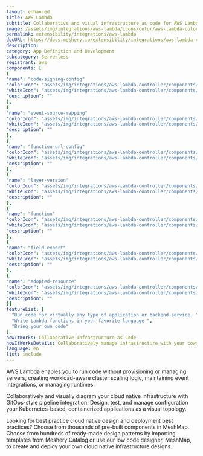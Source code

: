 ```yaml
---
layout: enhanced
title: AWS Lambda
subtitle: Collaborative and visual infrastructure as code for AWS Lambda
image: /assets/img/integrations/aws-lambda/icons/color/aws-lambda-color.svg
permalink: extensibility/integrations/aws-lambda
docURL: https://docs.meshery.io/extensibility/integrations/aws-lambda-controller
description: 
category: App Definition and Development
subcategory: Serverless
registrant: aws
components: [
{
"name": "code-signing-config"
"colorIcon": "assets/img/integrations/aws-lambda-controller/components/code-signing-config/icons/color/code-signing-config-color.svg"
"whiteIcon": "assets/img/integrations/aws-lambda-controller/components/code-signing-config/icons/white/code-signing-config-white.svg"
"description": ""
},
{
"name": "event-source-mapping"
"colorIcon": "assets/img/integrations/aws-lambda-controller/components/event-source-mapping/icons/color/event-source-mapping-color.svg"
"whiteIcon": "assets/img/integrations/aws-lambda-controller/components/event-source-mapping/icons/white/event-source-mapping-white.svg"
"description": ""
},
{
"name": "function-url-config"
"colorIcon": "assets/img/integrations/aws-lambda-controller/components/function-url-config/icons/color/function-url-config-color.svg"
"whiteIcon": "assets/img/integrations/aws-lambda-controller/components/function-url-config/icons/white/function-url-config-white.svg"
"description": ""
},
{
"name": "layer-version"
"colorIcon": "assets/img/integrations/aws-lambda-controller/components/layer-version/icons/color/layer-version-color.svg"
"whiteIcon": "assets/img/integrations/aws-lambda-controller/components/layer-version/icons/white/layer-version-white.svg"
"description": ""
},
{
"name": "function"
"colorIcon": "assets/img/integrations/aws-lambda-controller/components/function/icons/color/function-color.svg"
"whiteIcon": "assets/img/integrations/aws-lambda-controller/components/function/icons/white/function-white.svg"
"description": ""
},
{
"name": "field-export"
"colorIcon": "assets/img/integrations/aws-lambda-controller/components/field-export/icons/color/field-export-color.svg"
"whiteIcon": "assets/img/integrations/aws-lambda-controller/components/field-export/icons/white/field-export-white.svg"
"description": ""
},
{
"name": "adopted-resource"
"colorIcon": "assets/img/integrations/aws-lambda-controller/components/adopted-resource/icons/color/adopted-resource-color.svg"
"whiteIcon": "assets/img/integrations/aws-lambda-controller/components/adopted-resource/icons/white/adopted-resource-white.svg"
"description": ""
}]
featureList: [
  "Run code for virtually any type of application or backend service. ",
  "Write Lambda functions in your favorite language ",
  "Bring your own code"
]
howItWorks: Collaborative Infrastructure as Code
howItWorksDetails: Collaboratively manage infrastructure with your coworkers synchronously sharing the same designs.
language: en
list: include
---
```

<p>
AWS Lambda enables you to run code without provisioning or managing servers, creating workload-aware cluster scaling logic, maintaining event integrations, or managing runtimes.
</p>
<p>
    Collaboratively and visually diagram your cloud native infrastructure with GitOps-style pipeline integration. Design, test, and manage configuration your Kubernetes-based, containerized applications as a visual topology.
</p>
<p>
    Looking for best practice cloud native design and deployment best practices? Choose from thousands of pre-built components in MeshMap. Choose from hundreds of ready-made design patterns by importing templates from Meshery Catalog or use our low code designer, MeshMap, to create and deploy your own cloud native infrastructure designs.
</p>
